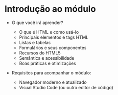 # Introdução ao módulo

* O que você irá aprender?
  * O que é HTML e como usá-lo
  * Principais elementos e tags HTML
  * Listas e tabelas
  * Formulários e seus componentes
  * Recursos do HTML5
  * Semântica e acessibilidade
  * Boas práticas e otimizações

* Requisitos para acompanhar o módulo:
    * Navegador moderno e atualizado
    * Visual Studio Code (ou outro editor de código)
